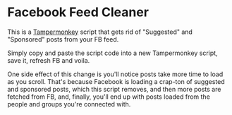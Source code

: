# Facebook Feed Cleaner

This is a [Tampermonkey](https://www.tampermonkey.net/) script that gets rid of "Suggested" and "Sponsored" posts from your FB feed.

Simply copy and paste the script code into a new Tampermonkey script, save it, refresh FB and voila.

One side effect of this change is you'll notice posts take more time to load as you scroll. That's because Facebook is loading a crap-ton of suggested and sponsored posts, which this script removes, and then more posts are fetched from FB, and, finally, you'll end up with posts loaded from the people and groups you're connected with.
